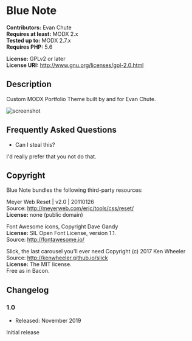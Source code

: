 # Blue Note

**Contributors:** Evan Chute  
**Requires at least:** MODX 2.x  
**Tested up to:** MODX 2.7.x  
**Requires PHP:** 5.6

**License:** GPLv2 or later  
**License URI:** http://www.gnu.org/licenses/gpl-2.0.html

## Description

Custom MODX Portfolio Theme built by and for Evan Chute.

![screenshot](http://www.evanchute.design/assets/images/social.jpg)

## Frequently Asked Questions

* Can I steal this?

I'd really prefer that you not do that.

## Copyright

Blue Note bundles the following third-party resources:

Meyer Web Reset | v2.0 | 20110126  
Source: http://meyerweb.com/eric/tools/css/reset/  
**License:** none (public domain)

Font Awesome icons, Copyright Dave Gandy  
**License:** SIL Open Font License, version 1.1.  
Source: http://fontawesome.io/

Slick, the last carousel you'll ever need Copyright (c) 2017 Ken Wheeler  
Source: http://kenwheeler.github.io/slick  
**License:** The MIT license.  
Free as in Bacon.

## Changelog

### 1.0
* Released: November 2019

Initial release
